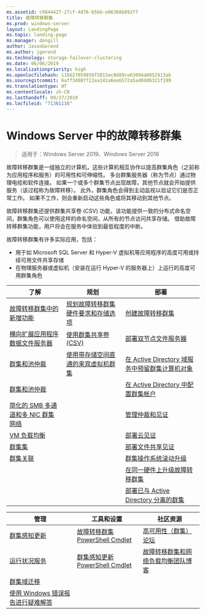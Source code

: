 ```yaml
---
ms.assetid: c9844427-27cf-4d76-b5bb-e06368b092f7
title: 故障转移群集
ms.prod: windows-server
layout: LandingPage
ms.topic: landing-page
ms.manager: dongill
author: JasonGerend
ms.author: jgerend
ms.technology: storage-failover-clustering
ms.date: 06/06/2019
ms.localizationpriority: high
ms.openlocfilehash: 116627059856f5815ec0d89ce63094a0852913ab
ms.sourcegitcommit: 6aff3d88ff22ea141a6ea6572a5ad8dd6321f199
ms.translationtype: HT
ms.contentlocale: zh-CN
ms.lasthandoff: 09/27/2019
ms.locfileid: "71361116"
---
```

# <a name="failover-clustering-in-windows-server"></a>Windows Server 中的故障转移群集

> 适用于：Windows Server 2019、Windows Server 2016

故障转移群集是一组独立的计算机，这些计算机相互协作以提高群集角色（之前称为应用程序和服务）的可用性和可伸缩性。 多台群集服务器（称为节点）通过物理电缆和软件连接。 如果一个或多个群集节点出现故障，其他节点就会开始提供服务（该过程称为故障转移）。 此外，群集角色会得到主动监视以验证它们是否正常工作。 如果不工作，则会重新启动这些角色或将其移动到其他节点。

故障转移群集还提供群集共享卷 (CSV) 功能，该功能提供一致的分布式命名空间，群集角色可以使用这样的命名空间，从所有的节点访问共享存储。 借助故障转移群集功能，用户将会在服务中体验到最低程度的中断。

故障转移群集有许多实际应用，包括：

* 用于如 Microsoft SQL Server 和 Hyper-V 虚拟机等应用程序的高度可用或持续可用文件共享存储
* 在物理服务器或虚拟机（安装在运行 Hyper-V 的服务器上）上运行的高度可用群集角色

| **了解**                                                               |  **规划**                          |  **部署**       |
| -------------                                                                |  --------------                        | --------------------- |
| [故障转移群集中的新增功能](whats-new-in-failover-clustering.md)    | [规划故障转移群集硬件要求和存储选项](clustering-requirements.md)  | [创建故障转移群集](create-failover-cluster.md) |
| [横向扩展应用程序数据文件服务器](sofs-overview.md)               | [使用群集共享卷 (CSV)](failover-cluster-csvs.md) | [部署双节点文件服务器](../storage/storage-spaces/storage-spaces-direct-in-vm.md) |
|  [群集和池仲裁](../storage/storage-spaces/understand-quorum.md)   |  [使用带存储空间直通的来宾虚拟机群集](../storage/storage-spaces/storage-spaces-direct-in-vm.md)       | [在 Active Directory 域服务中预留群集计算机对象](prestage-cluster-adds.md) |
| [群集和池仲裁](fault-domains.md)                                 |                                 | [在 Active Directory 中配置群集帐户](configure-ad-accounts.md) |
| [简化的 SMB 多通道和多 NIC 群集网络](smb-multichannel.md) |                       | [管理仲裁和见证](manage-cluster-quorum.md) |
| [VM 负载均衡](vm-load-balancing-overview.md)                         |                             | [部署云见证](deploy-cloud-witness.md) |
| [群集集](../storage/storage-spaces/cluster-sets.md)                  |                             |[部署文件共享见证](file-share-witness.md) |
| [群集关联](cluster-affinity.md)                                     |                            | [群集操作系统滚动升级](cluster-operating-system-rolling-upgrade.md) |
|                                                                             |                            | [在同一硬件上升级故障转移群集](upgrade-option-same-hardware.md) |
|                                                                            |                             | [部署已与 Active Directory 分离的群集](https://docs.microsoft.com/previous-versions/windows/it-pro/windows-server-2012-R2-and-2012/dn265970\(v%3dws.11\))

|**管理**  |  **工具和设置**  |  **社区资源**       |
| ------------- |  -------------- | --------------------- |
| [群集感知更新](cluster-aware-updating.md)    |   [故障转移群集 PowerShell Cmdlet](https://docs.microsoft.com/powershell/module/failoverclusters/?view=win10-ps)      |  [高可用性（群集）论坛](https://go.microsoft.com/fwlink/p/?LinkId=230641)       |
|  [运行状况服务](health-service-overview.md)   |   [群集感知更新 PowerShell Cmdlet](https://docs.microsoft.com/powershell/module/clusterawareupdating/?view=win10-ps)      | [故障转移群集和网络负载均衡团队博客](http://blogs.msdn.com/b/clustering/)        |
|  [群集域迁移](cluster-domain-migration.md)   |         |         |
|  [使用 Windows 错误报告进行疑难解答](troubleshooting-using-wer-reports.md)   |         |         |
